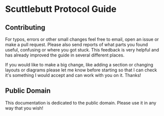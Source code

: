 # Scuttlebutt Protocol Guide

## Contributing

For typos, errors or other small changes feel free to email, open an issue or make a pull request. Please also send reports of what parts you found useful, confusing or where you got stuck. This feedback is very helpful and has already improved the guide in several different places.

If you would like to make a big change, like adding a section or changing layouts or diagrams please let me know before starting so that I can check it's something I would accept and can work with you on it. Thanks!

## Public Domain

This documentation is dedicated to the public domain. Please use it in any way that you wish!
